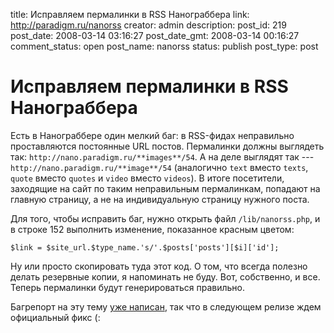 title: Исправляем пермалинки в RSS Нанограббера
link: http://paradigm.ru/nanorss
creator: admin
description: 
post_id: 219
post_date: 2008-03-14 03:16:27
post_date_gmt: 2008-03-14 00:16:27
comment_status: open
post_name: nanorss
status: publish
post_type: post

# Исправляем пермалинки в RSS Нанограббера

Есть в Нанограббере один мелкий баг: в RSS-фидах неправильно проставляются постоянные URL постов. Пермалинки должны выглядеть так: `http://nano.paradigm.ru/**images**/54`. А на деле выглядят так --- `http://nano.paradigm.ru/**image**/54` (аналогично `text` вместо `texts`, `quote` вместо `quotes` и `video` вместо `videos`). В итоге посетители, заходящие на сайт по таким неправильным пермалинкам, попадают на главную страницу, а не на индивидуальную страницу нужного поста.

Для того, чтобы исправить баг, нужно открыть файл `/lib/nanorss.php`, и в строке 152 выполнить изменение, показанное красным цветом:
    
    $link = $site_url.$type_name.'s/'.$posts['posts'][$i]['id'];

Ну или просто скопировать туда этот код. О том, что всегда полезно делать резервные копии, я напоминать не буду. Вот, собственно, и все. Теперь пермалинки будут генерироваться правильно.

Багрепорт на эту тему [уже написан](http://b23.ru/32r), так что в следующем релизе ждем официальный фикс (: